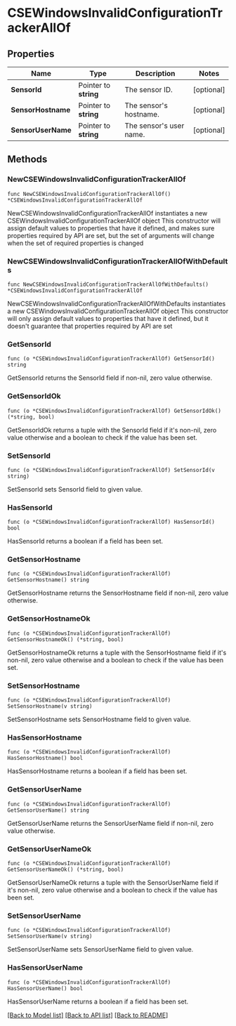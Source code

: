 # CSEWindowsInvalidConfigurationTrackerAllOf

## Properties

Name | Type | Description | Notes
------------ | ------------- | ------------- | -------------
**SensorId** | Pointer to **string** | The sensor ID. | [optional] 
**SensorHostname** | Pointer to **string** | The sensor&#39;s hostname. | [optional] 
**SensorUserName** | Pointer to **string** | The sensor&#39;s user name. | [optional] 

## Methods

### NewCSEWindowsInvalidConfigurationTrackerAllOf

`func NewCSEWindowsInvalidConfigurationTrackerAllOf() *CSEWindowsInvalidConfigurationTrackerAllOf`

NewCSEWindowsInvalidConfigurationTrackerAllOf instantiates a new CSEWindowsInvalidConfigurationTrackerAllOf object
This constructor will assign default values to properties that have it defined,
and makes sure properties required by API are set, but the set of arguments
will change when the set of required properties is changed

### NewCSEWindowsInvalidConfigurationTrackerAllOfWithDefaults

`func NewCSEWindowsInvalidConfigurationTrackerAllOfWithDefaults() *CSEWindowsInvalidConfigurationTrackerAllOf`

NewCSEWindowsInvalidConfigurationTrackerAllOfWithDefaults instantiates a new CSEWindowsInvalidConfigurationTrackerAllOf object
This constructor will only assign default values to properties that have it defined,
but it doesn't guarantee that properties required by API are set

### GetSensorId

`func (o *CSEWindowsInvalidConfigurationTrackerAllOf) GetSensorId() string`

GetSensorId returns the SensorId field if non-nil, zero value otherwise.

### GetSensorIdOk

`func (o *CSEWindowsInvalidConfigurationTrackerAllOf) GetSensorIdOk() (*string, bool)`

GetSensorIdOk returns a tuple with the SensorId field if it's non-nil, zero value otherwise
and a boolean to check if the value has been set.

### SetSensorId

`func (o *CSEWindowsInvalidConfigurationTrackerAllOf) SetSensorId(v string)`

SetSensorId sets SensorId field to given value.

### HasSensorId

`func (o *CSEWindowsInvalidConfigurationTrackerAllOf) HasSensorId() bool`

HasSensorId returns a boolean if a field has been set.

### GetSensorHostname

`func (o *CSEWindowsInvalidConfigurationTrackerAllOf) GetSensorHostname() string`

GetSensorHostname returns the SensorHostname field if non-nil, zero value otherwise.

### GetSensorHostnameOk

`func (o *CSEWindowsInvalidConfigurationTrackerAllOf) GetSensorHostnameOk() (*string, bool)`

GetSensorHostnameOk returns a tuple with the SensorHostname field if it's non-nil, zero value otherwise
and a boolean to check if the value has been set.

### SetSensorHostname

`func (o *CSEWindowsInvalidConfigurationTrackerAllOf) SetSensorHostname(v string)`

SetSensorHostname sets SensorHostname field to given value.

### HasSensorHostname

`func (o *CSEWindowsInvalidConfigurationTrackerAllOf) HasSensorHostname() bool`

HasSensorHostname returns a boolean if a field has been set.

### GetSensorUserName

`func (o *CSEWindowsInvalidConfigurationTrackerAllOf) GetSensorUserName() string`

GetSensorUserName returns the SensorUserName field if non-nil, zero value otherwise.

### GetSensorUserNameOk

`func (o *CSEWindowsInvalidConfigurationTrackerAllOf) GetSensorUserNameOk() (*string, bool)`

GetSensorUserNameOk returns a tuple with the SensorUserName field if it's non-nil, zero value otherwise
and a boolean to check if the value has been set.

### SetSensorUserName

`func (o *CSEWindowsInvalidConfigurationTrackerAllOf) SetSensorUserName(v string)`

SetSensorUserName sets SensorUserName field to given value.

### HasSensorUserName

`func (o *CSEWindowsInvalidConfigurationTrackerAllOf) HasSensorUserName() bool`

HasSensorUserName returns a boolean if a field has been set.


[[Back to Model list]](../README.md#documentation-for-models) [[Back to API list]](../README.md#documentation-for-api-endpoints) [[Back to README]](../README.md)



